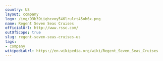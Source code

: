 ```yaml
---
country: US
layout: company
logo: /img/93b39iiqhcvoy546lrulrt45oh6x.png
name: Regent Seven Seas Cruises
officialUrl: http://www.rssc.com/
outOfScope: true
slug: regent-seven-seas-cruises-us
tags:
- company
wikipediaUrl: https://en.wikipedia.org/wiki/Regent_Seven_Seas_Cruises
---
```

